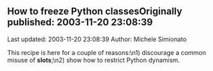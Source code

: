 ## How to freeze Python classesOriginally published: 2003-11-20 23:08:39 
Last updated: 2003-11-20 23:08:39 
Author: Michele Simionato 
 
This recipe is here for a couple of reasons:\n1) discourage a common misuse of __slots__;\n2) show how to restrict Python dynamism.